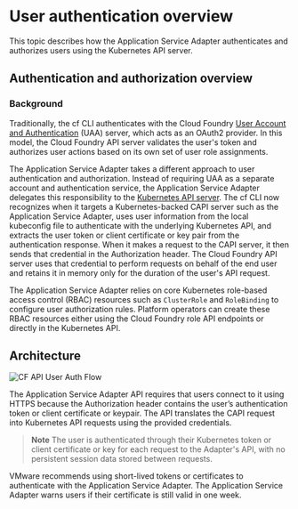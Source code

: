 # User authentication overview

This topic describes how the Application Service Adapter authenticates and authorizes users using the Kubernetes API server.

## <a id="auth-overview"></a> Authentication and authorization overview

### <a id="background"></a> Background

Traditionally, the cf CLI authenticates with the Cloud Foundry [User Account and Authentication](https://docs.cloudfoundry.org/concepts/architecture/uaa.html) (UAA) server, which acts as an OAuth2 provider. In this model, the Cloud Foundry API server validates the user's token and authorizes user actions based on its own set of user role assignments.

The Application Service Adapter takes a different approach to user authentication and authorization. Instead of requiring UAA as a separate account and authentication service, the Application Service Adapter delegates this responsibility to the [Kubernetes API server](https://kubernetes.io/docs/reference/access-authn-authz/authentication/). The cf CLI now recognizes when it targets a Kubernetes-backed CAPI server such as the Application Service Adapter, uses user information from the local kubeconfig file to authenticate with the underlying Kubernetes API, and extracts the user token or client certificate or key pair from the authentication response. When it makes a request to the CAPI server, it then sends that credential in the Authorization header. The Cloud Foundry API server uses that credential to perform requests on behalf of the end user and retains it in memory only for the duration of the user's API request.

The Application Service Adapter relies on core Kubernetes role-based access control (RBAC) resources such as `ClusterRole` and `RoleBinding` to configure user authorization rules. Platform operators can create these RBAC resources either using the Cloud Foundry role API endpoints or directly in the Kubernetes API.


## <a id="architecture"></a> Architecture

![CF API User Auth Flow](images/tas_adapter_user_auth_flow.jpg)

The Application Service Adapter API requires that users connect to it using HTTPS because the Authorization header contains the user’s authentication token or client certificate or keypair. The API translates the CAPI request into Kubernetes API requests using the provided credentials.

>**Note** The user is authenticated through their Kubernetes token or client certificate or key for each request to the Adapter's API, with no persistent session data stored between requests.

VMware recommends using short-lived tokens or certificates to authenticate with the Application Service Adapter.
The Application Service Adapter warns users if their certificate is still valid in one week.